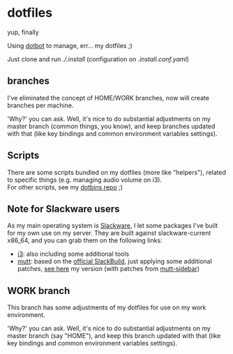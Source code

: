 dotfiles
========

yup, finally

Using [dotbot](https://github.com/anishathalye/dotbot) to manage, err... my dotfiles ;)

Just clone and run *./.install* (configuration on *.install.conf.yaml*)

branches
--------
I've eliminated the concept of HOME/WORK branches, now will create branches per machine.

'Why?' you can ask. Well, it's nice to do substantial adjustments on my master branch (common things, you know), and keep branches updated with that (like key bindings and common environment variables settings).

Scripts
------
There are some scripts bundled on my dotfiles (more like "helpers"), related to specific things (e.g. managing audio volume on i3).  
For other scripts, see my [dotbins repo](https://github.com/rodrigogolive/dotbins) ;)

Note for Slackware users
------------------------

As my main operating system is [Slackware](http://www.slackware.com/), I let some packages I've built for my own use on my server. They are built against slackware-current x86_64, and you can grab them on the following links:
* [i3](http://thecoreme.org/slack/pkgs/x86_64/i3/): also including some additional tools
* [mutt](http://thecoreme.org/slack/pkgs/x86_64/mutt/): based on the [official SlackBuild](http://mirrors.slackware.com/slackware/slackware64-current/source/n/mutt/), just applying some additional patches, [see here](http://thecoreme.org/slack/pkgs/SlackBuilds/mutt.tar.xz) my version (with patches from [mutt-sidebar](https://aur.archlinux.org/packages/mutt-sidebar/))

WORK branch
-----------

This branch has some adjustments of my dotfiles for use on my  work environment.

'Why?' you can ask. Well, it's nice to do substantial adjustments on my master branch (say "HOME"), and keep this branch updated with that (like key bindings and common environment variables settings).
